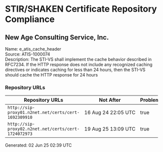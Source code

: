 # STIR/SHAKEN Certificate Repository Compliance

## New Age Consulting Service, Inc.

Name: e_atis_cache_header\
Source: ATIS-1000074\
Description: The STI-VS shall implement the cache behavior described in RFC7234. If the HTTP response does not include any recognized caching directives or indicates caching for less than 24 hours, then the STI-VS should cache the HTTP response for 24 hours
### Repository URLs

| Repository URLs | Not After |  Problems | Link |
|-----------------|-----------|-----------|------|
| `http://sip-proxy01.n2net.net/certs/cert-1692309910` | 16&#160;Aug&#160;24&#160;22:05&#160;UTC | true | [view](../../REPOS/e3c0122c2ec48ab50c0c50310d76809cc54b643e/README.md) |
| `http://sip-proxy02.n2net.net/certs/cert-1724072973` | 19&#160;Aug&#160;25&#160;13:09&#160;UTC | true | [view](../../REPOS/69113163de1d85145391e2f25813a2c481bd6866/README.md) |


Generated: 02 Jun 25 02:39 UTC